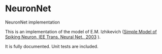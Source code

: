 # NeuronNet
NeuronNet implementation

This is an implementation of the model of E.M. Izhikevich
([Simple Model of Spiking Neuron, IEE Trans. Neural Net., 2003](https://www.izhikevich.org/publications/spikes.pdf) ).

It is fully documented.
Unit tests are included.
